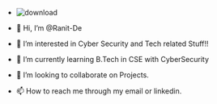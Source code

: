 - ![download](https://user-images.githubusercontent.com/103379435/209511702-36c68a57-d3d1-4568-b504-94c3c78b29a8.jpg)

- 👋 Hi, I’m @Ranit-De
- 👀 I’m interested in Cyber Security and Tech related Stuff!!
- 🌱 I’m currently learning B.Tech in CSE with CyberSecurity
- 💞️ I’m looking to collaborate on Projects.
- 📫 How to reach me through my email or linkedin.

<!---
Ranit-De/Ranit-De is a ✨ special ✨ repository because its `README.md` (this file) appears on your GitHub profile.
You can click the Preview link to take a look at your changes.
--->
